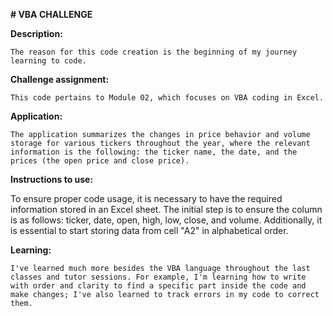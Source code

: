 **# VBA CHALLENGE**

  **Description:**
  
    The reason for this code creation is the beginning of my journey learning to code.
  
  **Challenge assignment:**
  
    This code pertains to Module 02, which focuses on VBA coding in Excel.
    
  **Application:**
  
    The application summarizes the changes in price behavior and volume storage for various tickers throughout the year, where the relevant information is the following: the ticker name, the date, and the prices (the open price and close price).
        
  **Instructions to use:**
  
  To ensure proper code usage, it is necessary to have the required information stored in an Excel sheet. The initial step is to ensure the column is as follows: ticker, date, open, high, low, close, and volume. Additionally, it is essential to start storing data from cell "A2" in alphabetical order.
  
  **Learning:**
  
    I've learned much more besides the VBA language throughout the last classes and tutor sessions. For example, I'm learning how to write with order and clarity to find a specific part inside the code and make changes; I've also learned to track errors in my code to correct them.

